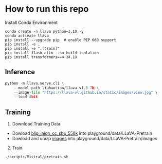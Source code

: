 # How to run this repo

Install Conda Environment
```Shell
conda create -n llava python=3.10 -y
conda activate llava
pip install --upgrade pip  # enable PEP 660 support
pip install -e .
pip install -e ".[train]"
pip install flash-attn --no-build-isolation
pip install transformers==4.34.10
```

## Inference
```Python
python -m llava.serve.cli \
    --model-path liuhaotian/llava-v1.5-7b \
    --image-file "https://llava-vl.github.io/static/images/view.jpg" \
    --load-4bit
```

## Training
1. Download Training Data
- Dowload [blip_laion_cc_sbu_558k](https://huggingface.co/datasets/liuhaotian/LLaVA-Pretrain/blob/main/blip_laion_cc_sbu_558k.json) into playground/data/LLaVA-Pretrain
- Dowload and unizp [images](https://huggingface.co/datasets/liuhaotian/LLaVA-CC3M-Pretrain-595K/blob/main/images.zip) into playground/data/LLaVA-Pretrain/images

2. Train
```Python
./scripts/Mistral/pretrain.sh
```
